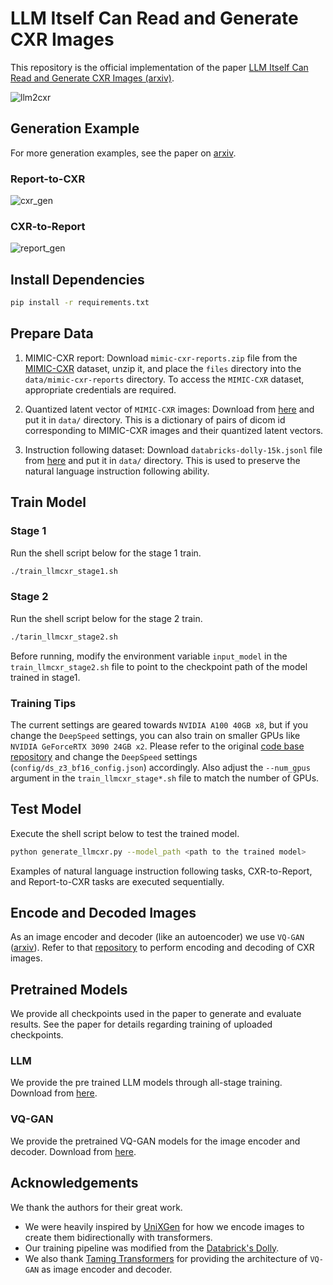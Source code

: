 # LLM Itself Can Read and Generate CXR Images

This repository is the official implementation of the paper [LLM Itself Can Read and Generate CXR Images (arxiv)](https://arxiv.org/abs/2305.11490v1).

![llm2cxr](https://github.com/hyn2028/llm-cxr/assets/5181065/0730f742-627d-4127-83ea-c5af15321d3f)

## Generation Example
For more generation examples, see the paper on [arxiv](https://arxiv.org/abs/2305.11490v1).
### Report-to-CXR
![cxr_gen](https://github.com/hyn2028/llm-cxr/assets/5181065/f6beca4d-e33e-4d80-9829-02980e9765e4)
### CXR-to-Report 
![report_gen](https://github.com/hyn2028/llm-cxr/assets/5181065/ac069f43-c294-4f49-a98d-80aa0a9c5725)


## Install Dependencies

```bash
pip install -r requirements.txt
```

## Prepare Data
1. MIMIC-CXR report: Download `mimic-cxr-reports.zip` file from the [MIMIC-CXR](https://physionet.org/content/mimic-cxr/2.0.0/) dataset, unzip it, and place the `files` directory into the `data/mimic-cxr-reports` directory. To access the `MIMIC-CXR` dataset, appropriate credentials are required.

1. Quantized latent vector of `MIMIC-CXR` images: Download from [here](https://drive.google.com/file/d/1cSyx8zFrGFkCIIuwhPKP3BGjCXn-J_p9/view?usp=sharing) and put it in `data/` directory. This is a dictionary of pairs of dicom id corresponding to MIMIC-CXR images and their quantized latent vectors.

1. Instruction following dataset: Download `databricks-dolly-15k.jsonl` file from [here](https://huggingface.co/datasets/databricks/databricks-dolly-15k) and put it in `data/` directory. This is used to preserve the natural language instruction following ability.

## Train Model
### Stage 1
Run the shell script below for the stage 1 train.

```bash
./train_llmcxr_stage1.sh
```
### Stage 2
Run the shell script below for the stage 2 train. 
```bash
./tarin_llmcxr_stage2.sh
```
Before running, modify the environment variable `input_model` in the `train_llmcxr_stage2.sh` file to point to the checkpoint path of the model trained in stage1.

### Training Tips
The current settings are geared towards `NVIDIA A100 40GB x8`, but if you change the `DeepSpeed` settings, you can also train on smaller GPUs like `NVIDIA GeForceRTX 3090 24GB x2`. Please refer to the original [code base repository](https://github.com/databrickslabs/dolly) and change the `DeepSpeed` settings (`config/ds_z3_bf16_config.json`) accordingly. Also adjust the `--num_gpus` argument in the `train_llmcxr_stage*.sh` file to match the number of GPUs.

## Test Model
Execute the shell script below to test the trained model.
```bash
python generate_llmcxr.py --model_path <path to the trained model>
```
Examples of natural language instruction following tasks, CXR-to-Report, and Report-to-CXR tasks are executed sequentially.

## Encode and Decoded Images
As an image encoder and decoder (like an autoencoder) we use `VQ-GAN` ([arxiv](https://arxiv.org/abs/2012.09841)). Refer to that [repository](https://github.com/CompVis/taming-transformers) to perform encoding and decoding of CXR images.

## Pretrained Models
We provide all checkpoints used in the paper to generate and evaluate results. See the paper for details regarding training of uploaded checkpoints.
### LLM
We provide the pre trained LLM models through all-stage training. Download from [here](https://drive.google.com/file/d/1jaFT0yVOt8jyOQdvAZ2wfmBOsGQOlmIV/view?usp=sharing).
### VQ-GAN
We provide the pretrained VQ-GAN models for the image encoder and decoder. Download from [here](https://drive.google.com/file/d/15wIky-wUEuNMrEljKh5wnhAFg8QLdx-M/view?usp=sharing).


## Acknowledgements
We thank the authors for their great work. 
- We were heavily inspired by [UniXGen](https://arxiv.org/abs/2302.12172) for how we encode images to create them bidirectionally with transformers.
- Our training pipeline was modified from the [Databrick's Dolly](https://github.com/databrickslabs/dolly). 
- We also thank [Taming Transformers](https://github.com/CompVis/taming-transformers) for providing the architecture of `VQ-GAN` as image encoder and decoder. 